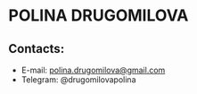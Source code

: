 # POLINA DRUGOMILOVA

## Contacts:
* E-mail: polina.drugomilova@gmail.com
* Telegram: @drugomilovapolina



